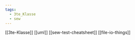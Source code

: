 ```yaml
---
tags:
  - 3te_Klasse
  - sew
---
```

[[3te-Klasse]]
[[uml]]
[[sew-test-cheatsheet]]
[[file-io-things]]
